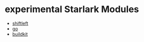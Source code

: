 # experimental Starlark Modules

* [shiftleft](shiftleft.md)
* [go](go.md)
* [buildkit](buildkit.md)
